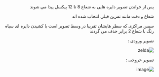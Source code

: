 <div dir = "rtl">
  پس از خواندن تصویر دایره هایی به شعاع 8 تا 12 پیکسل پیدا می شوند
  
  شعاع و دقت مانند تمرین قبلی انتخاب شده اند
  
  سپس مراکزی که سطر هایشان تقریبا در وسط تصویر است با کشیدن دایره ای سیاه رنگ با شعاع 2 برابر حذف می گردند
  
  تصویر ورودی :
  
  ![zelda](https://user-images.githubusercontent.com/80279784/113547351-f5a0f700-9602-11eb-9fad-e0cf0aabbdbd.png)

  تصویر خروجی :
  
  ![image](https://user-images.githubusercontent.com/80279784/113547380-05b8d680-9603-11eb-8635-9dd0c797d14b.png)

</div>
